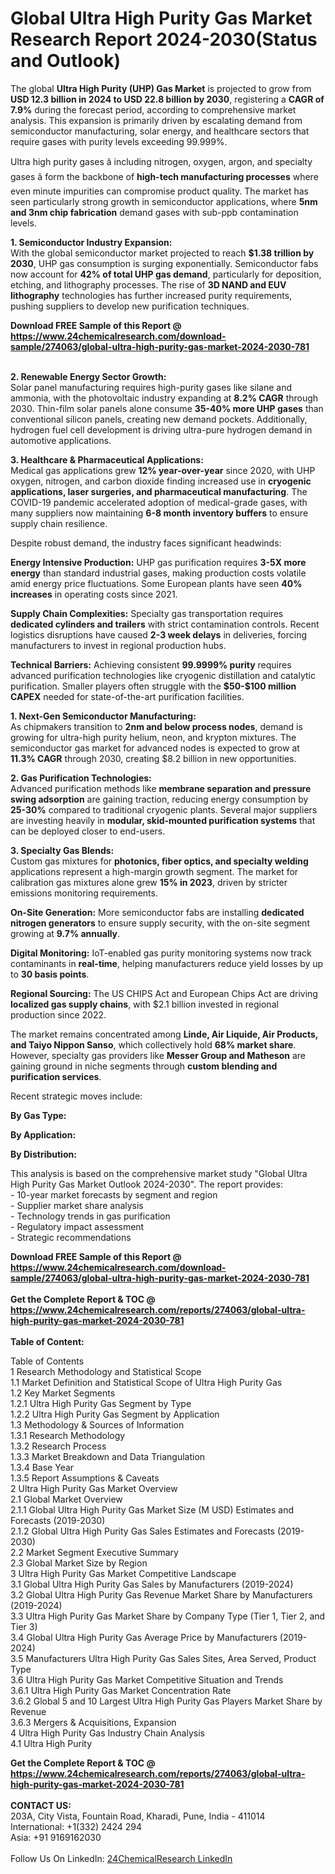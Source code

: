 <h1>Global Ultra High Purity Gas Market Research Report 2024-2030(Status and Outlook)</h1><p>The global <strong>Ultra High Purity (UHP) Gas Market</strong> is projected to grow from <strong>USD 12.3 billion in 2024 to USD 22.8 billion by 2030</strong>, registering a <strong>CAGR of 7.9%</strong> during the forecast period, according to comprehensive market analysis. This expansion is primarily driven by escalating demand from semiconductor manufacturing, solar energy, and healthcare sectors that require gases with purity levels exceeding 99.999%.</p><p>Ultra high purity gases â including nitrogen, oxygen, argon, and specialty gases â form the backbone of <strong>high-tech manufacturing processes</strong> where even minute impurities can compromise product quality. The market has seen particularly strong growth in semiconductor applications, where <strong>5nm and 3nm chip fabrication</strong> demand gases with sub-ppb contamination levels.</p><p><strong>1. Semiconductor Industry Expansion:</strong><br>
With the global semiconductor market projected to reach <strong>$1.38 trillion by 2030</strong>, UHP gas consumption is surging exponentially. Semiconductor fabs now account for <strong>42% of total UHP gas demand</strong>, particularly for deposition, etching, and lithography processes. The rise of <strong>3D NAND and EUV lithography</strong> technologies has further increased purity requirements, pushing suppliers to develop new purification techniques.</p><div><b>Download FREE Sample of this Report @ 
            <a href="https://www.24chemicalresearch.com/download-sample/274063/global-ultra-high-purity-gas-market-2024-2030-781">
            https://www.24chemicalresearch.com/download-sample/274063/global-ultra-high-purity-gas-market-2024-2030-781</a></b></div><br><p><strong>2. Renewable Energy Sector Growth:</strong><br>
Solar panel manufacturing requires high-purity gases like silane and ammonia, with the photovoltaic industry expanding at <strong>8.2% CAGR</strong> through 2030. Thin-film solar panels alone consume <strong>35-40% more UHP gases</strong> than conventional silicon panels, creating new demand pockets. Additionally, hydrogen fuel cell development is driving ultra-pure hydrogen demand in automotive applications.</p><p><strong>3. Healthcare &amp; Pharmaceutical Applications:</strong><br>
Medical gas applications grew <strong>12% year-over-year</strong> since 2020, with UHP oxygen, nitrogen, and carbon dioxide finding increased use in <strong>cryogenic applications, laser surgeries, and pharmaceutical manufacturing</strong>. The COVID-19 pandemic accelerated adoption of medical-grade gases, with many suppliers now maintaining <strong>6-8 month inventory buffers</strong> to ensure supply chain resilience.</p><p>Despite robust demand, the industry faces significant headwinds:</p><p><strong>Energy Intensive Production:</strong> UHP gas purification requires <strong>3-5X more energy</strong> than standard industrial gases, making production costs volatile amid energy price fluctuations. Some European plants have seen <strong>40% increases</strong> in operating costs since 2021.</p><p><strong>Supply Chain Complexities:</strong> Specialty gas transportation requires <strong>dedicated cylinders and trailers</strong> with strict contamination controls. Recent logistics disruptions have caused <strong>2-3 week delays</strong> in deliveries, forcing manufacturers to invest in regional production hubs.</p><p><strong>Technical Barriers:</strong> Achieving consistent <strong>99.9999% purity</strong> requires advanced purification technologies like cryogenic distillation and catalytic purification. Smaller players often struggle with the <strong>$50-$100 million CAPEX</strong> needed for state-of-the-art purification facilities.</p><p><strong>1. Next-Gen Semiconductor Manufacturing:</strong><br>
As chipmakers transition to <strong>2nm and below process nodes</strong>, demand is growing for ultra-high purity helium, neon, and krypton mixtures. The semiconductor gas market for advanced nodes is expected to grow at <strong>11.3% CAGR</strong> through 2030, creating $8.2 billion in new opportunities.</p><p><strong>2. Gas Purification Technologies:</strong><br>
Advanced purification methods like <strong>membrane separation and pressure swing adsorption</strong> are gaining traction, reducing energy consumption by <strong>25-30%</strong> compared to traditional cryogenic plants. Several major suppliers are investing heavily in <strong>modular, skid-mounted purification systems</strong> that can be deployed closer to end-users.</p><p><strong>3. Specialty Gas Blends:</strong><br>
Custom gas mixtures for <strong>photonics, fiber optics, and specialty welding</strong> applications represent a high-margin growth segment. The market for calibration gas mixtures alone grew <strong>15% in 2023</strong>, driven by stricter emissions monitoring requirements.</p><p><strong>On-Site Generation:</strong> More semiconductor fabs are installing <strong>dedicated nitrogen generators</strong> to ensure supply security, with the on-site segment growing at <strong>9.7% annually</strong>.</p><p><strong>Digital Monitoring:</strong> IoT-enabled gas purity monitoring systems now track contaminants in <strong>real-time</strong>, helping manufacturers reduce yield losses by up to <strong>30 basis points</strong>.</p><p><strong>Regional Sourcing:</strong> The US CHIPS Act and European Chips Act are driving <strong>localized gas supply chains</strong>, with $2.1 billion invested in regional production since 2022.</p><p>The market remains concentrated among <strong>Linde, Air Liquide, Air Products, and Taiyo Nippon Sanso</strong>, which collectively hold <strong>68% market share</strong>. However, specialty gas providers like <strong>Messer Group and Matheson</strong> are gaining ground in niche segments through <strong>custom blending and purification services</strong>.</p><p>Recent strategic moves include:</p><p><strong>By Gas Type:</strong></p><p><strong>By Application:</strong></p><p><strong>By Distribution:</strong></p><p>This analysis is based on the comprehensive market study "Global Ultra High Purity Gas Market Outlook 2024-2030". The report provides:<br>
- 10-year market forecasts by segment and region<br>
- Supplier market share analysis<br>
- Technology trends in gas purification<br>
- Regulatory impact assessment<br>
- Strategic recommendations</p><div><b>Download FREE Sample of this Report @ 
            <a href="https://www.24chemicalresearch.com/download-sample/274063/global-ultra-high-purity-gas-market-2024-2030-781">
            https://www.24chemicalresearch.com/download-sample/274063/global-ultra-high-purity-gas-market-2024-2030-781</a></b></div><br><div><b>Get the Complete Report & TOC @ 
            <a href="https://www.24chemicalresearch.com/reports/274063/global-ultra-high-purity-gas-market-2024-2030-781">
            https://www.24chemicalresearch.com/reports/274063/global-ultra-high-purity-gas-market-2024-2030-781</a></b></div><br>
            <b>Table of Content:</b><p>Table of Contents<br />
1 Research Methodology and Statistical Scope<br />
1.1 Market Definition and Statistical Scope of Ultra High Purity Gas<br />
1.2 Key Market Segments<br />
1.2.1 Ultra High Purity Gas Segment by Type<br />
1.2.2 Ultra High Purity Gas Segment by Application<br />
1.3 Methodology & Sources of Information<br />
1.3.1 Research Methodology<br />
1.3.2 Research Process<br />
1.3.3 Market Breakdown and Data Triangulation<br />
1.3.4 Base Year<br />
1.3.5 Report Assumptions & Caveats<br />
2 Ultra High Purity Gas Market Overview<br />
2.1 Global Market Overview<br />
2.1.1 Global Ultra High Purity Gas Market Size (M USD) Estimates and Forecasts (2019-2030)<br />
2.1.2 Global Ultra High Purity Gas Sales Estimates and Forecasts (2019-2030)<br />
2.2 Market Segment Executive Summary<br />
2.3 Global Market Size by Region<br />
3 Ultra High Purity Gas Market Competitive Landscape<br />
3.1 Global Ultra High Purity Gas Sales by Manufacturers (2019-2024)<br />
3.2 Global Ultra High Purity Gas Revenue Market Share by Manufacturers (2019-2024)<br />
3.3 Ultra High Purity Gas Market Share by Company Type (Tier 1, Tier 2, and Tier 3)<br />
3.4 Global Ultra High Purity Gas Average Price by Manufacturers (2019-2024)<br />
3.5 Manufacturers Ultra High Purity Gas Sales Sites, Area Served, Product Type<br />
3.6 Ultra High Purity Gas Market Competitive Situation and Trends<br />
3.6.1 Ultra High Purity Gas Market Concentration Rate<br />
3.6.2 Global 5 and 10 Largest Ultra High Purity Gas Players Market Share by Revenue<br />
3.6.3 Mergers & Acquisitions, Expansion<br />
4 Ultra High Purity Gas Industry Chain Analysis<br />
4.1 Ultra High Purity</p><div><b>Get the Complete Report & TOC @ 
            <a href="https://www.24chemicalresearch.com/reports/274063/global-ultra-high-purity-gas-market-2024-2030-781">
            https://www.24chemicalresearch.com/reports/274063/global-ultra-high-purity-gas-market-2024-2030-781</a></b></div><br><b>CONTACT US:</b><br>
            203A, City Vista, Fountain Road, Kharadi, Pune, India - 411014<br>
            International: +1(332) 2424 294<br>
            Asia: +91 9169162030 <br><br>
            Follow Us On LinkedIn: <a href="https://www.linkedin.com/company/24chemicalresearch/">24ChemicalResearch LinkedIn</a>